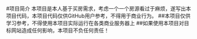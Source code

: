 #项目简介
本项目是本人基于买房需求，考虑一个一个房源看过于麻烦，遂写出本项目代码，本项目代码仅供GitHub用户参考，不得用于商业行为。
##本项目仅供学习参考，不得使用本项目实际运行在各类商业服务器上
##如果使用本项目对目标网站造成任何影响，本项目不负任何责任！